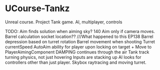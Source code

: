 # UCourse-Tankz
Unreal course. Project Tank game. AI, multiplayer, controls


TODO:
Aim finds solution when aiming sky? 140
Aim only if camera moves.
Barrel calculation socket location?? ///What happened to this EP138
Barrel depression based on turret rotation
Barrel movement when shooting
Turret currentSpeed
AutoAim ability for player upon locking on target + Move to PlayerAimingComponent
DAMPING continues through the air
Tank track turning physics, not just hovering
Inputs are stacking up
AI looks for controllers other than just player.
Skybox raytracing and moving turret.